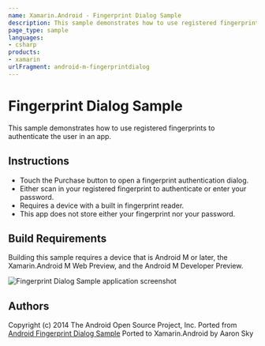 ```yaml
---
name: Xamarin.Android - Fingerprint Dialog Sample
description: This sample demonstrates how to use registered fingerprints to authenticate the user in an app. Instructions Touch the Purchase button to open a...
page_type: sample
languages:
- csharp
products:
- xamarin
urlFragment: android-m-fingerprintdialog
---
```

# Fingerprint Dialog Sample

This sample demonstrates how to use registered fingerprints to authenticate the user in an app.

## Instructions
* Touch the Purchase button to open a fingerprint authentication dialog.
* Either scan in your registered fingerprint to authenticate or enter your password.
* Requires a device with a built in fingerprint reader.
* This app does not store either your fingerprint nor your password.

## Build Requirements
Building this sample requires a device that is Android M or later, the Xamarin.Android M Web Preview, and the Android M Developer Preview.

![Fingerprint Dialog Sample application screenshot](Screenshots/enable-fingerprint-lock.png "Fingerprint Dialog Sample application screenshot")

## Authors
Copyright (c) 2014 The Android Open Source Project, Inc.
Ported from [Android Fingerprint Dialog Sample](https://github.com/googlesamples/android-FingerprintDialog)
Ported to Xamarin.Android by Aaron Sky